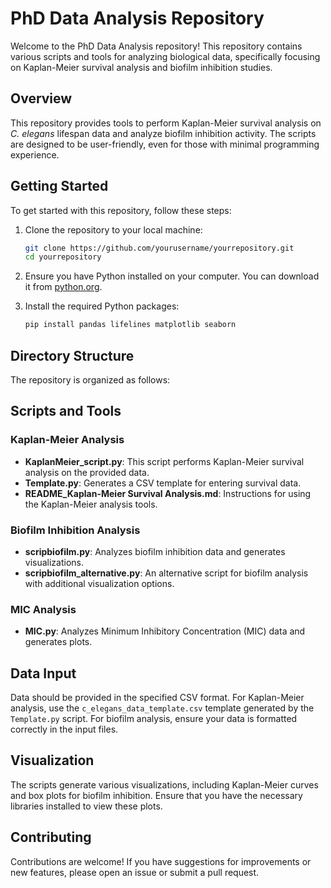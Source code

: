 # PhD Data Analysis Repository

Welcome to the PhD Data Analysis repository! This repository contains various scripts and tools for analyzing biological data, specifically focusing on Kaplan-Meier survival analysis and biofilm inhibition studies.

## Overview

This repository provides tools to perform Kaplan-Meier survival analysis on *C. elegans* lifespan data and analyze biofilm inhibition activity. The scripts are designed to be user-friendly, even for those with minimal programming experience.

## Getting Started

To get started with this repository, follow these steps:

1. Clone the repository to your local machine:
   ```bash
   git clone https://github.com/yourusername/yourrepository.git
   cd yourrepository
   ```

2. Ensure you have Python installed on your computer. You can download it from [python.org](https://www.python.org/downloads/).

3. Install the required Python packages:
   ```bash
   pip install pandas lifelines matplotlib seaborn
   ```

## Directory Structure

The repository is organized as follows:


## Scripts and Tools

### Kaplan-Meier Analysis

- **KaplanMeier_script.py**: This script performs Kaplan-Meier survival analysis on the provided data.
- **Template.py**: Generates a CSV template for entering survival data.
- **README_Kaplan-Meier Survival Analysis.md**: Instructions for using the Kaplan-Meier analysis tools.

### Biofilm Inhibition Analysis

- **scripbiofilm.py**: Analyzes biofilm inhibition data and generates visualizations.
- **scripbiofilm_alternative.py**: An alternative script for biofilm analysis with additional visualization options.

### MIC Analysis

- **MIC.py**: Analyzes Minimum Inhibitory Concentration (MIC) data and generates plots.

## Data Input

Data should be provided in the specified CSV format. For Kaplan-Meier analysis, use the `c_elegans_data_template.csv` template generated by the `Template.py` script. For biofilm analysis, ensure your data is formatted correctly in the input files.

## Visualization

The scripts generate various visualizations, including Kaplan-Meier curves and box plots for biofilm inhibition. Ensure that you have the necessary libraries installed to view these plots.

## Contributing

Contributions are welcome! If you have suggestions for improvements or new features, please open an issue or submit a pull request.

